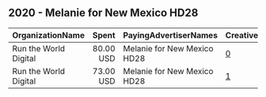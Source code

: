 ## 2020 - Melanie for New Mexico HD28 
|OrganizationName|Spent|PayingAdvertiserNames|CreativeUrls|Impressions|Genders|AgeBrackets|CountryCodes|BillingAddresses|CandidateBallotInformation|
|:---|---:|:---|:---|---:|:---|:---|:---|:---|:---|
|Run the World Digital|80.00 USD|Melanie for New Mexico HD28|[0](https://www.snap.com/political-ads/asset/c291418b217e921709d8735aecc3f28ab12a62f0fe70396397f8ce5b9ab6ff09?mediaType=mp4)|14,585||18+|united states|"1324 Spaight St,Madison,53703,US"|Melanie Stansbury for NM HD28|
|Run the World Digital|73.00 USD|Melanie for New Mexico HD28|[1](https://www.snap.com/political-ads/asset/411efa18253d99e86d539af77b73d90881dae0b290976e2ba7ed204064c55104?mediaType=mp4)|9,394||18+|united states|"1324 Spaight St,Madison,53703,US"|Melanie Stansbury for NM HD28|
